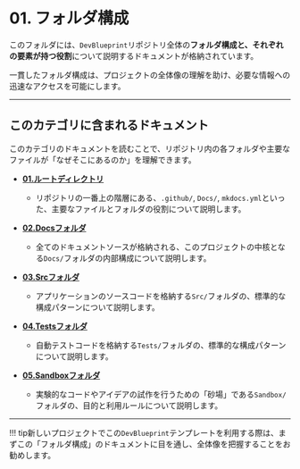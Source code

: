 # 01. フォルダ構成

このフォルダには、`DevBlueprint`リポジトリ全体の**フォルダ構成と、それぞれの要素が持つ役割**について説明するドキュメントが格納されています。

一貫したフォルダ構成は、プロジェクトの全体像の理解を助け、必要な情報への迅速なアクセスを可能にします。

---

## このカテゴリに含まれるドキュメント

このカテゴリのドキュメントを読むことで、リポジトリ内の各フォルダや主要なファイルが「なぜそこにあるのか」を理解できます。

- **[01.ルートディレクトリ](./01_ルートディレクトリ.md)**
  - リポジトリの一番上の階層にある、`.github/`, `Docs/`,
    `mkdocs.yml`といった、主要なファイルとフォルダの役割について説明します。

- **[02.Docsフォルダ](./02_Docsフォルダ.md)**
  - 全てのドキュメントソースが格納される、このプロジェクトの中核となる`Docs/`フォルダの内部構成について説明します。

- **[03.Srcフォルダ](./03_Srcフォルダ.md)**
  - アプリケーションのソースコードを格納する`Src/`フォルダの、標準的な構成パターンについて説明します。

- **[04.Testsフォルダ](./04_Testsフォルダ.md)**
  - 自動テストコードを格納する`Tests/`フォルダの、標準的な構成パターンについて説明します。

- **[05.Sandboxフォルダ](./05_Sandboxフォルダ.md)**
  - 実験的なコードやアイデアの試作を行うための「砂場」である`Sandbox/`フォルダの、目的と利用ルールについて説明します。

---

!!!
tip新しいプロジェクトでこの`DevBlueprint`テンプレートを利用する際は、まずこの「フォルダ構成」のドキュメントに目を通し、全体像を把握することをお勧めします。
